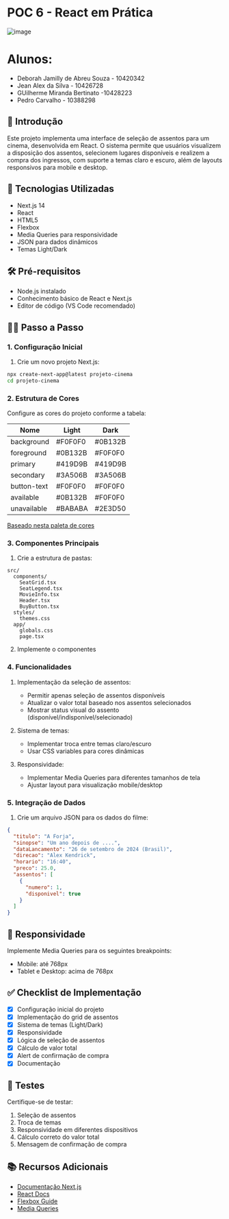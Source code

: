 # POC 6 - React em Prática

![image](https://github.com/user-attachments/assets/710da190-5544-46b5-baf5-b7191259d923)

# Alunos:

- Deborah Jamilly de Abreu Souza - 10420342
- Jean Alex da Silva - 10426728
- GUilherme Miranda Bertinato -10428223
- Pedro Carvalho -  10388298

## 📝 Introdução

Este projeto implementa uma interface de seleção de assentos para um cinema, desenvolvida em React. O sistema permite que usuários visualizem a disposição dos assentos, selecionem lugares disponíveis e realizem a compra dos ingressos, com suporte a temas claro e escuro, além de layouts responsivos para mobile e desktop.

## 🚀 Tecnologias Utilizadas

- Next.js 14
- React
- HTML5
- Flexbox
- Media Queries para responsividade
- JSON para dados dinâmicos
- Temas Light/Dark

## 🛠️ Pré-requisitos

- Node.js instalado
- Conhecimento básico de React e Next.js
- Editor de código (VS Code recomendado)

## 🏃‍♂️ Passo a Passo

### 1. Configuração Inicial

1. Crie um novo projeto Next.js:
```bash
npx create-next-app@latest projeto-cinema
cd projeto-cinema
```

### 2. Estrutura de Cores

Configure as cores do projeto conforme a tabela:

| Nome         | Light   | Dark    |
|-------------|---------|---------|
| background  | #F0F0F0 | #0B132B |
| foreground  | #0B132B | #F0F0F0 |
| primary     | #419D9B | #419D9B |
| secondary   | #3A506B | #3A506B |
| button-text | #F0F0F0 | #F0F0F0 |
| available   | #0B132B | #F0F0F0 |
| unavailable | #BABABA | #2E3D50 |

[Baseado nesta paleta de cores](https://coolors.co/palette/0b132b-1c2541-3a506b-5bc0be-ffffff)

### 3. Componentes Principais

1. Crie a estrutura de pastas:
```
src/
  components/
    SeatGrid.tsx
    SeatLegend.tsx
    MovieInfo.tsx
    Header.tsx
    BuyButton.tsx
  styles/
    themes.css
  app/
    globals.css
    page.tsx
```

2. Implemente o componentes

### 4. Funcionalidades

1. Implementação da seleção de assentos:
   - Permitir apenas seleção de assentos disponíveis
   - Atualizar o valor total baseado nos assentos selecionados
   - Mostrar status visual do assento (disponível/indisponível/selecionado)

2. Sistema de temas:
   - Implementar troca entre temas claro/escuro
   - Usar CSS variables para cores dinâmicas

3. Responsividade:
   - Implementar Media Queries para diferentes tamanhos de tela
   - Ajustar layout para visualização mobile/desktop

### 5. Integração de Dados

1. Crie um arquivo JSON para os dados do filme:
```json
{
  "titulo": "A Forja",
  "sinopse": "Um ano depois de ....",
  "dataLancamento": "26 de setembro de 2024 (Brasil)",
  "direcao": "Alex Kendrick",
  "horario": "16:40",
  "preco": 25.0,
  "assentos": [
    {
      "numero": 1,
      "disponivel": true
    }
  ]
}
```

## 📱 Responsividade

Implemente Media Queries para os seguintes breakpoints:
- Mobile: até 768px
- Tablet e Desktop: acima de 768px

## ✅ Checklist de Implementação

- [x] Configuração inicial do projeto
- [x] Implementação do grid de assentos
- [x] Sistema de temas (Light/Dark)
- [x] Responsividade
- [x] Lógica de seleção de assentos
- [x] Cálculo de valor total
- [x] Alert de confirmação de compra
- [x] Documentação

## 🧪 Testes

Certifique-se de testar:
1. Seleção de assentos
2. Troca de temas
3. Responsividade em diferentes dispositivos
4. Cálculo correto do valor total
5. Mensagem de confirmação de compra

## 📚 Recursos Adicionais

- [Documentação Next.js](https://nextjs.org/docs)
- [React Docs](https://react.dev)
- [Flexbox Guide](https://css-tricks.com/snippets/css/a-guide-to-flexbox/)
- [Media Queries](https://developer.mozilla.org/en-US/docs/Web/CSS/Media_Queries)
